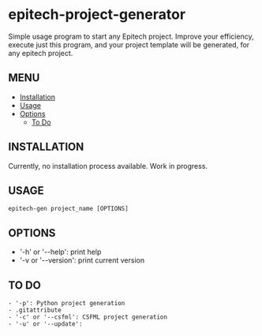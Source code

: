 # epitech-project-generator

Simple usage program to start any Epitech project.
Improve your efficiency, execute just this program, and your project template will be generated, for any epitech project.

## MENU

-   [Installation](#installation)
-   [Usage](#usage)
-   [Options](#options)
    -   [To Do](#to-do)

## INSTALLATION

Currently, no installation process available. Work in progress.

## USAGE

`epitech-gen project_name [OPTIONS]`

## OPTIONS

-   '-h' or '--help': print help
-   '-v or '--version': print current version

## TO DO

    - '-p': Python project generation
    - .gitattribute
    - '-c' or '--csfml': CSFML project generation
    - '-u' or '--update':
